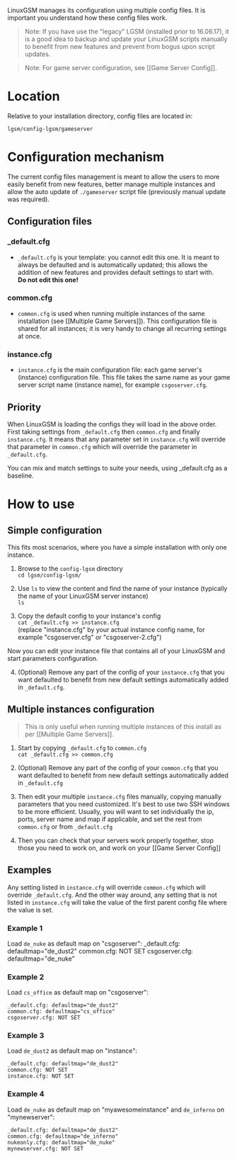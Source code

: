 LinuxGSM manages its configuration using multiple config files. It is important you understand how these config files work.

> Note: If you have use the "legacy" LGSM (installed prior to 16.06.17), it is a good idea to backup and update your LinuxGSM scripts manually to benefit from new features and prevent from bogus upon script updates.

> Note: For game server configuration, see [[Game Server Config]].

# Location
Relative to your installation directory, config files are located in:

`lgsm/config-lgsm/gameserver`

# Configuration mechanism
The current config files management is meant to allow the users to more easily benefit from new features, better manage multiple instances and allow the auto update of `./gameserver` script file (previously manual update was required).

## Configuration files

### _default.cfg
* `_default.cfg` is your template: you cannot edit this one. It is meant to always be defaulted and is automatically updated; this allows the addition of new features and provides default settings to start with.  
**Do not edit this one!**  
### common.cfg
* `common.cfg` is used when running multiple instances of the same installation (see [[Multiple Game Servers]]). This configuration file is shared for all instances; it is very handy to change all recurring settings at once.

### instance.cfg
* `instance.cfg` is the main configuration file: each game server's (instance) configuration file. This file takes the same name as your game server script name (instance name), for example `csgoserver.cfg`.

## Priority
When LinuxGSM is loading the configs they will load in the above order. First taking settings from `_default.cfg` then `common.cfg` and finally `instance.cfg`. It means that any parameter set in `instance.cfg` will override that parameter in `common.cfg` which will override the parameter in `_default.cfg`.

You can mix and match settings to suite your needs, using _default.cfg as a baseline.

# How to use

## Simple configuration

This fits most scenarios, where you have a simple installation with only one instance.

1) Browse to the `config-lgsm` directory  
`cd lgsm/config-lgsm/`

2) Use `ls` to view the content and find the name of your instance (typically the name of your LinuxGSM server instance)  
`ls`

3) Copy the default config to your instance's config  
`cat _default.cfg >> instance.cfg`  
(replace "instance.cfg" by your actual instance config name, for example "csgoserver.cfg" or "csgoserver-2.cfg")

Now you can edit your instance file that contains all of your LinuxGSM and start parameters configuration.

4) (Optional) Remove any part of the config of your `instance.cfg` that you want defaulted to benefit from new default settings automatically added in `_default.cfg`.

## Multiple instances configuration

> This is only useful when running multiple instances of this install as per [[Multiple Game Servers]].

1) Start by copying `_default.cfg` to `common.cfg`  
`cat _default.cfg >> common.cfg`

2) (Optional) Remove any part of the config of your `common.cfg` that you want defaulted to benefit from new default settings automatically added in `_default.cfg`

3) Then edit your multiple `instance.cfg` files manually, copying manually parameters that you need customized. It's best to use two SSH windows to be more efficient. Usually, you will want to set individually the ip, ports, server name and map if applicable, and set the rest from `common.cfg` or from `_default.cfg`

4) Then you can check that your servers work properly together, stop those you need to work on, and work on your [[Game Server Config]]
  

## Examples

Any setting listed in `instance.cfg` will override `common.cfg` which will override `_default.cfg`. And the other way around, any setting that is not listed in `instance.cfg` will take the value of the first parent config file where the value is set.

### Example 1
Load `de_nuke` as default map on "csgoserver":
    _default.cfg: defaultmap="de_dust2"
    common.cfg: NOT SET
    csgoserver.cfg: defaultmap="de_nuke"

### Example 2
Load `cs_office` as default map on "csgoserver":
```
_default.cfg: defaultmap="de_dust2"
common.cfg: defaultmap="cs_office"
csgoserver.cfg: NOT SET
```

### Example 3
Load `de_dust2` as default map on "instance":
```
_default.cfg: defaultmap="de_dust2"
common.cfg: NOT SET
instance.cfg: NOT SET
```

### Example 4
Load `de_nuke` as default map on "myawesomeinstance" and `de_inferno` on "mynewserver":
```
_default.cfg: defaultmap="de_dust2"
common.cfg: defaultmap="de_inferno"
nukeonly.cfg: defaultmap="de_nuke"
mynewserver.cfg: NOT SET
```
